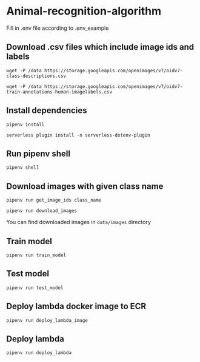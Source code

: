 # Animal-recognition-algorithm

Fill in .env file according to .env_example

## Download .csv files which include image ids and labels

```
wget -P /data https://storage.googleapis.com/openimages/v7/oidv7-class-descriptions.csv
```

```
wget -P /data https://storage.googleapis.com/openimages/v7/oidv7-train-annotations-human-imagelabels.csv
```

## Install dependencies

```
pipenv install
```

```
serverless plugin install -n serverless-dotenv-plugin
```

## Run pipenv shell

```
pipenv shell
```

## Download images with given class name

```
pipenv run get_image_ids class_name
```

```
pipenv run download_images
```

You can find downloaded images in `data/images` directory

## Train model

```
pipenv run train_model
```

## Test model

```
pipenv run test_model
```

## Deploy lambda docker image to ECR

```
pipenv run deploy_lambda_image
```

## Deploy lambda

```
pipenv run deploy_lambda
```
